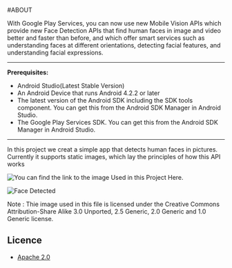 #ABOUT

<p>With Google Play Services, you can now use new Mobile Vision APIs which provide new Face Detection APIs that find human faces in image and video better and faster than before, and which offer smart services such as understanding faces at different orientations, detecting facial features, and understanding facial expressions.</p>
<hr>
<p><strong>Prerequisites:</strong></p>
<ul>
<li>Android Studio(Latest Stable Version)</li>
<li>An Android Device that runs Android 4.2.2 or later</li>
<li>The latest version of the Android SDK including the SDK tools
component. You can get this from the Android SDK Manager in Android
Studio.</li>
<li>The Google Play Services SDK. You can get this from the Android SDK
Manager in Android Studio.</li>
</ul>
<hr>
<p>In this project we creat a simple app that detects human faces in pictures. Currently it supports static images, which lay the principles of how this API works</p>
<p><img src="https://commons.wikimedia.org/wiki/File:Woman_and_chiwawa_dog.JPG" alt="You can find the link to the image Used in this Project Here">.</p>


![Face Detected](/screenshots/Screenshot_2017-10-01-12-32-43-461_android.paperwrrk.www.facedetect.png "Optional Title")



Note : Thie image used in this file is licensed under the Creative Commons Attribution-Share Alike 3.0 Unported, 2.5 Generic, 2.0 Generic and 1.0 Generic license.	

## Licence

  * [Apache 2.0](http://www.apache.org/licenses/LICENSE-2.0.html)
